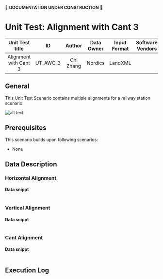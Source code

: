 :construction: **DOCUMENTATION UNDER CONSTRUCTION** :construction:
# Unit Test: Alignment with Cant 3

|              Unit Test title                  | ID| Author | Data Owner | Input Format | Software Vendors | 
|:-----------------------------------------:|:------:|:------:| :------:| :------:| :------:|
|  Alignment with Cant 3 |   UT_AWC_3 | Chi Zhang | Nordics | LandXML |  |

 

## General
This Unit Test Scenario contains multiple alignments for a railway station scenario.

![alt text](https://github.com/IFCRail/IFC-Rail-Unit-Test/blob/master/1_Alignment%20with%20Cant%20(AWC)/UT_AWC_3/Dataset/RWR-Rail-Phase2_UT_AWC_3.PNG)


## Prerequisites
This scenario builds upon following scenarios:
- None

## Data Description

### Horizontal Alignment


#### Data snippt
```

```


### Vertical Alignment


#### Data snippt
```

```


### Cant Alignment



#### Data snippt
```

```

## Execution Log

